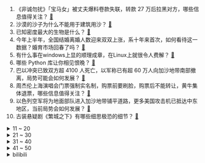 1. 《非诚勿扰》「宝马女」被丈夫爆料卷款失联，转款 27 万后拉黑对方，哪些信息值得关注？ [:link:](https://www.zhihu.com/question/626222140)
2. 沙漠的沙子为什么不能用于建筑用沙？ [:link:](https://www.zhihu.com/question/624503336)
3. 已知密度最大的生物是什么？ [:link:](https://www.zhihu.com/question/582461671)
4. 今年上半年，全国结婚离婚人数迎来双双上涨，系十年来首次，如何看待这一数据？婚育市场回春了吗？ [:link:](https://www.zhihu.com/question/626069988)
5. 有什么事在windows上显的顺理成章，在Linux上就很令人费解？ [:link:](https://www.zhihu.com/question/613890497)
6. 哪些 Python 库让你相见恨晚？ [:link:](https://www.zhihu.com/question/24590883)
7. 巴以冲突已致双方超 4100 人死亡，以军称已有超 60 万人向加沙地带南部撤离，局势可能会如何发展？ [:link:](https://www.zhihu.com/question/626298221)
8. 周杰伦上海演唱会门票强制实名制，购票前要刷脸，购票后不能转让，黄牛集体退票，哪些信息值得关注？ [:link:](https://www.zhihu.com/question/625766299)
9. 以色列空军将为地面部队进入加沙地带铺平道路，更多美国攻击机已抵达中东地区，当前局势会如何发展？ [:link:](https://www.zhihu.com/question/626298708)
10. 古装悬疑剧《繁城之下》有哪些细思极恐的细节？ [:link:](https://www.zhihu.com/question/625977674)
<details>
<summary>11 ~ 20</summary>

11. 王毅同沙特外交大臣费萨尔通电话，称以色列的行为已超越自卫范围，应停止对加沙民众的集体惩罚，如何解读？ [:link:](https://www.zhihu.com/question/626199136)
12. 有没有可能有一天，年轻人不再热衷于考公务员？ [:link:](https://www.zhihu.com/question/623119916)
13. 去年我国结婚人数跌破 700 万对，比上年下降 10.6％，为连续 9 年下降，哪些信息值得关注？ [:link:](https://www.zhihu.com/question/626252873)
14. 今年你有找到契合自己的工作状态吗？在无处不在的 city work 里，怎样才能自洽？ [:link:](https://www.zhihu.com/question/625828128)
15. 假如《崩坏：星穹铁道》新剧情里未来市场，主角团去询问你是否接受帕的提议，你的回答是什么？ [:link:](https://www.zhihu.com/question/626226558)
16. 六千人民币够在日本玩一星期吗? [:link:](https://www.zhihu.com/question/624777236)
17. 高级语言的程序设计中，对硬盘高频率地读写，这样的操作是需要担忧的吗？ [:link:](https://www.zhihu.com/question/625239054)
18. 《崩坏：星穹铁道》的“云上五骁”讲述了仙舟罗浮一段怎样的过往？他们的未来又何去何从？ [:link:](https://www.zhihu.com/question/625607091)
19. 销售拜访客户，怎么和客户聊天？ [:link:](https://www.zhihu.com/question/53535781)
20. 美剧《绝命毒师》里，汉克为什么没有怀疑老白就是海森堡？ [:link:](https://www.zhihu.com/question/286497744)
</details>
<details>
<summary>21 ~ 30</summary>

21. 为什么现在越来越多的人尤其是00后更喜欢打羽毛球而不是乒乓球? [:link:](https://www.zhihu.com/question/513675998)
22. 以军发言人称「以军将在中东任何地方行动」，透露了哪些信息？ [:link:](https://www.zhihu.com/question/626235252)
23. 如何看待中科大拟撤销英语等 6 个本科专业，称系「学科优化设置需要」？ [:link:](https://www.zhihu.com/question/625905700)
24. 《龙珠》中机械弗利萨与原来满血全功率的弗利萨相比，哪一个更强一些？ [:link:](https://www.zhihu.com/question/624408931)
25. 长城魏牌汽车CEO陈思英确认离职，为什么入职8个月就离职？你看好魏牌发展前景吗？ [:link:](https://www.zhihu.com/question/626025143)
26. 如何评价 S13 全球总决赛瑞士轮首轮抽签结果？有哪些焦点对局值得期待？ [:link:](https://www.zhihu.com/question/626239787)
27. 为什么中国人到了一定年纪就会解锁喝茶基因？ [:link:](https://www.zhihu.com/question/625592275)
28. 如何看待 python 的性能？ [:link:](https://www.zhihu.com/question/40393531)
29. 曾经著名的黄冈中学，怎么没落了？ [:link:](https://www.zhihu.com/question/65786127)
30. 如何评价第三十六届金鸡奖提名名单？ [:link:](https://www.zhihu.com/question/626202963)
</details>
<details>
<summary>31 ~ 40</summary>

31. 人的大脑会不会出现“过拟合”病? [:link:](https://www.zhihu.com/question/625846838)
32. 特斯拉 9 月中国产汽车销量为 74073 辆，同比下降 11%，下降的主要因素有哪些？ [:link:](https://www.zhihu.com/question/625454673)
33. 40系列显卡会再出SUPER吗？ [:link:](https://www.zhihu.com/question/590766856)
34. S13 入围赛 PSG 遭 BDS 让二追三淘汰，PCS 队伍首次无缘世界赛正赛，如何评价这场比赛？ [:link:](https://www.zhihu.com/question/626237021)
35. TI12 小组赛 B 组排名赛成绩出炉，Liquid 第一，AR 第三，如何评价该组战队的表现？ [:link:](https://www.zhihu.com/question/626082446)
36. 为什么《黄鹤楼》这首诗能绝妙到连李白都为之搁笔？ [:link:](https://www.zhihu.com/question/562518835)
37. 《小马过河》有什么另类解读？ [:link:](https://www.zhihu.com/question/263474285)
38. 为什么我看了四十多本书，没有发生实质性改变？ [:link:](https://www.zhihu.com/question/621490937)
39. 有哪些你吃了一次就不想再吃的东西？ [:link:](https://www.zhihu.com/question/622362892)
40. NASA「灵神星」号启程探索同名金属小行星，这对航天业有哪些意义？ [:link:](https://www.zhihu.com/question/623693248)
</details>
<details>
<summary>41 ~ 50</summary>

41. 你做的哪个决定改变了你的生活？ [:link:](https://www.zhihu.com/question/625767515)
42. 为什么很多人买电脑以后都喜欢加装固态硬盘，真的不够用，还是只是数码爱好者的伪需求？ [:link:](https://www.zhihu.com/question/625491193)
43. 你相册中构图最好的照片是什么？ [:link:](https://www.zhihu.com/question/621418764)
44. 外媒评 S13 五大上单选手，中国上单选手包揽前二，对此你有什么想说的？ [:link:](https://www.zhihu.com/question/625870506)
45. 「荣耀」三个月的时间里连着发了三款折叠屏手机，其战略目标是什么？对行业会有哪些影响？ [:link:](https://www.zhihu.com/question/625807724)
46. 如何评价《一人之下》漫画 643（682）话？ [:link:](https://www.zhihu.com/question/625879568)
47. 斥资 687 亿收购暴雪获批，微软将成仅次腾讯、索尼的全球第三大游戏公司，这将对游戏行业造成哪些影响？ [:link:](https://www.zhihu.com/question/626080572)
48. 心力是什么？ [:link:](https://www.zhihu.com/question/21247407)
49. 你和你的遗憾和解了吗？ [:link:](https://www.zhihu.com/question/613194766)
50. 公考常识怎么准备？ [:link:](https://www.zhihu.com/question/349643487)
</details><details>
<summary>bilibili</summary>

</details>